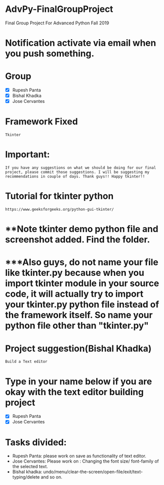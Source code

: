 # AdvPy-FinalGroupProject
Final Group Project For Advanced Python Fall 2019

# Notification activate via email when you push something.

# Group
- [x] Rupesh Panta
- [x] Bishal Khadka
- [x] Jose Cervantes

# Framework Fixed
```
Tkinter
```

# Important:
```
If you have any suggestions on what we should be doing for our final project, please commit those suggestions. I will be suggesting my recommendations in couple of days. Thank guys!! Happy tkinter!!
```

# Tutorial for tkinter python
```
https://www.geeksforgeeks.org/python-gui-tkinter/
```

# **Note tkinter demo python file and screenshot added. Find the folder.
# ***Also guys, do not name your file like tkinter.py because when you import tkinter module in your source code, it will actually try to import your tkinter.py python file instead of the framework itself. So name your python file other than "tkinter.py"

# Project suggestion(Bishal Khadka)
```
Build a Text editor
```

# Type in your name below if you are okay with the text editor building project
- [x] Rupesh Panta
- [x] Jose Cervantes

# Tasks divided:
- Rupesh Panta: please work on save as functionality of text editor.
- Jose Cervantes: Please work on : Changing the font size/ font-family of the selected text.
- Bishal khadka: undo/menu/clear-the-screen/open-file/exit/text-typing/delete and so on.

